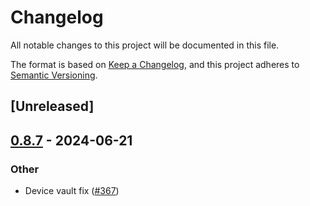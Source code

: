 # Changelog
All notable changes to this project will be documented in this file.

The format is based on [Keep a Changelog](https://keepachangelog.com/en/1.0.0/),
and this project adheres to [Semantic Versioning](https://semver.org/spec/v2.0.0.html).

## [Unreleased]

## [0.8.7](https://github.com/saveoursecrets/sdk/compare/sos-artifact-v0.8.6...sos-artifact-v0.8.7) - 2024-06-21

### Other
- Device vault fix ([#367](https://github.com/saveoursecrets/sdk/pull/367))
